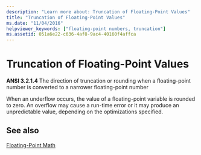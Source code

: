 ```yaml
---
description: "Learn more about: Truncation of Floating-Point Values"
title: "Truncation of Floating-Point Values"
ms.date: "11/04/2016"
helpviewer_keywords: ["floating-point numbers, truncation"]
ms.assetid: 051a6e22-c636-4af8-9ac4-40160f4affca
---
```

# Truncation of Floating-Point Values

**ANSI 3.2.1.4** The direction of truncation or rounding when a floating-point number is converted to a narrower floating-point number

When an underflow occurs, the value of a floating-point variable is rounded to zero. An overflow may cause a run-time error or it may produce an unpredictable value, depending on the optimizations specified.

## See also

[Floating-Point Math](../c-language/floating-point-math.md)
